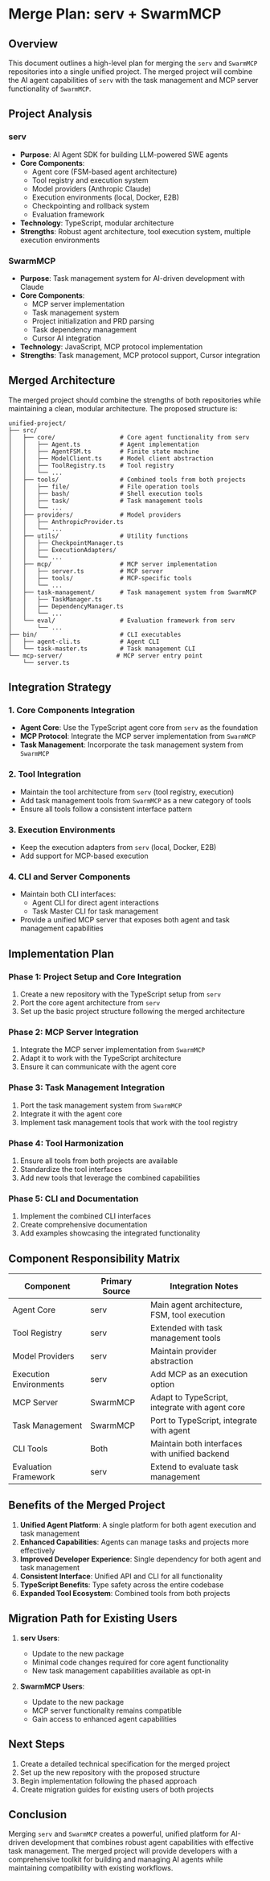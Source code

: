# Merge Plan: serv + SwarmMCP

## Overview

This document outlines a high-level plan for merging the `serv` and `SwarmMCP` repositories into a single unified project. The merged project will combine the AI agent capabilities of `serv` with the task management and MCP server functionality of `SwarmMCP`.

## Project Analysis

### serv
- **Purpose**: AI Agent SDK for building LLM-powered SWE agents
- **Core Components**:
  - Agent core (FSM-based agent architecture)
  - Tool registry and execution system
  - Model providers (Anthropic Claude)
  - Execution environments (local, Docker, E2B)
  - Checkpointing and rollback system
  - Evaluation framework
- **Technology**: TypeScript, modular architecture
- **Strengths**: Robust agent architecture, tool execution system, multiple execution environments

### SwarmMCP
- **Purpose**: Task management system for AI-driven development with Claude
- **Core Components**:
  - MCP server implementation
  - Task management system
  - Project initialization and PRD parsing
  - Task dependency management
  - Cursor AI integration
- **Technology**: JavaScript, MCP protocol implementation
- **Strengths**: Task management, MCP protocol support, Cursor integration

## Merged Architecture

The merged project should combine the strengths of both repositories while maintaining a clean, modular architecture. The proposed structure is:

```
unified-project/
├── src/
│   ├── core/                  # Core agent functionality from serv
│   │   ├── Agent.ts           # Agent implementation
│   │   ├── AgentFSM.ts        # Finite state machine
│   │   ├── ModelClient.ts     # Model client abstraction
│   │   ├── ToolRegistry.ts    # Tool registry
│   │   └── ...
│   ├── tools/                 # Combined tools from both projects
│   │   ├── file/              # File operation tools
│   │   ├── bash/              # Shell execution tools
│   │   ├── task/              # Task management tools
│   │   └── ...
│   ├── providers/             # Model providers
│   │   ├── AnthropicProvider.ts
│   │   └── ...
│   ├── utils/                 # Utility functions
│   │   ├── CheckpointManager.ts
│   │   ├── ExecutionAdapters/
│   │   └── ...
│   ├── mcp/                   # MCP server implementation
│   │   ├── server.ts          # MCP server
│   │   ├── tools/             # MCP-specific tools
│   │   └── ...
│   ├── task-management/       # Task management system from SwarmMCP
│   │   ├── TaskManager.ts
│   │   ├── DependencyManager.ts
│   │   └── ...
│   └── eval/                  # Evaluation framework from serv
│       └── ...
├── bin/                       # CLI executables
│   ├── agent-cli.ts           # Agent CLI
│   └── task-master.ts         # Task management CLI
└── mcp-server/               # MCP server entry point
    └── server.ts
```

## Integration Strategy

### 1. Core Components Integration

- **Agent Core**: Use the TypeScript agent core from `serv` as the foundation
- **MCP Protocol**: Integrate the MCP server implementation from `SwarmMCP`
- **Task Management**: Incorporate the task management system from `SwarmMCP`

### 2. Tool Integration

- Maintain the tool architecture from `serv` (tool registry, execution)
- Add task management tools from `SwarmMCP` as a new category of tools
- Ensure all tools follow a consistent interface pattern

### 3. Execution Environments

- Keep the execution adapters from `serv` (local, Docker, E2B)
- Add support for MCP-based execution

### 4. CLI and Server Components

- Maintain both CLI interfaces:
  - Agent CLI for direct agent interactions
  - Task Master CLI for task management
- Provide a unified MCP server that exposes both agent and task management capabilities

## Implementation Plan

### Phase 1: Project Setup and Core Integration

1. Create a new repository with the TypeScript setup from `serv`
2. Port the core agent architecture from `serv`
3. Set up the basic project structure following the merged architecture

### Phase 2: MCP Server Integration

1. Integrate the MCP server implementation from `SwarmMCP`
2. Adapt it to work with the TypeScript architecture
3. Ensure it can communicate with the agent core

### Phase 3: Task Management Integration

1. Port the task management system from `SwarmMCP`
2. Integrate it with the agent core
3. Implement task management tools that work with the tool registry

### Phase 4: Tool Harmonization

1. Ensure all tools from both projects are available
2. Standardize the tool interfaces
3. Add new tools that leverage the combined capabilities

### Phase 5: CLI and Documentation

1. Implement the combined CLI interfaces
2. Create comprehensive documentation
3. Add examples showcasing the integrated functionality

## Component Responsibility Matrix

| Component | Primary Source | Integration Notes |
|-----------|---------------|-------------------|
| Agent Core | serv | Main agent architecture, FSM, tool execution |
| Tool Registry | serv | Extended with task management tools |
| Model Providers | serv | Maintain provider abstraction |
| Execution Environments | serv | Add MCP as an execution option |
| MCP Server | SwarmMCP | Adapt to TypeScript, integrate with agent core |
| Task Management | SwarmMCP | Port to TypeScript, integrate with agent |
| CLI Tools | Both | Maintain both interfaces with unified backend |
| Evaluation Framework | serv | Extend to evaluate task management |

## Benefits of the Merged Project

1. **Unified Agent Platform**: A single platform for both agent execution and task management
2. **Enhanced Capabilities**: Agents can manage tasks and projects more effectively
3. **Improved Developer Experience**: Single dependency for both agent and task management
4. **Consistent Interface**: Unified API and CLI for all functionality
5. **TypeScript Benefits**: Type safety across the entire codebase
6. **Expanded Tool Ecosystem**: Combined tools from both projects

## Migration Path for Existing Users

1. **serv Users**:
   - Update to the new package
   - Minimal code changes required for core agent functionality
   - New task management capabilities available as opt-in

2. **SwarmMCP Users**:
   - Update to the new package
   - MCP server functionality remains compatible
   - Gain access to enhanced agent capabilities

## Next Steps

1. Create a detailed technical specification for the merged project
2. Set up the new repository with the proposed structure
3. Begin implementation following the phased approach
4. Create migration guides for existing users of both projects

## Conclusion

Merging `serv` and `SwarmMCP` creates a powerful, unified platform for AI-driven development that combines robust agent capabilities with effective task management. The merged project will provide developers with a comprehensive toolkit for building and managing AI agents while maintaining compatibility with existing workflows.

